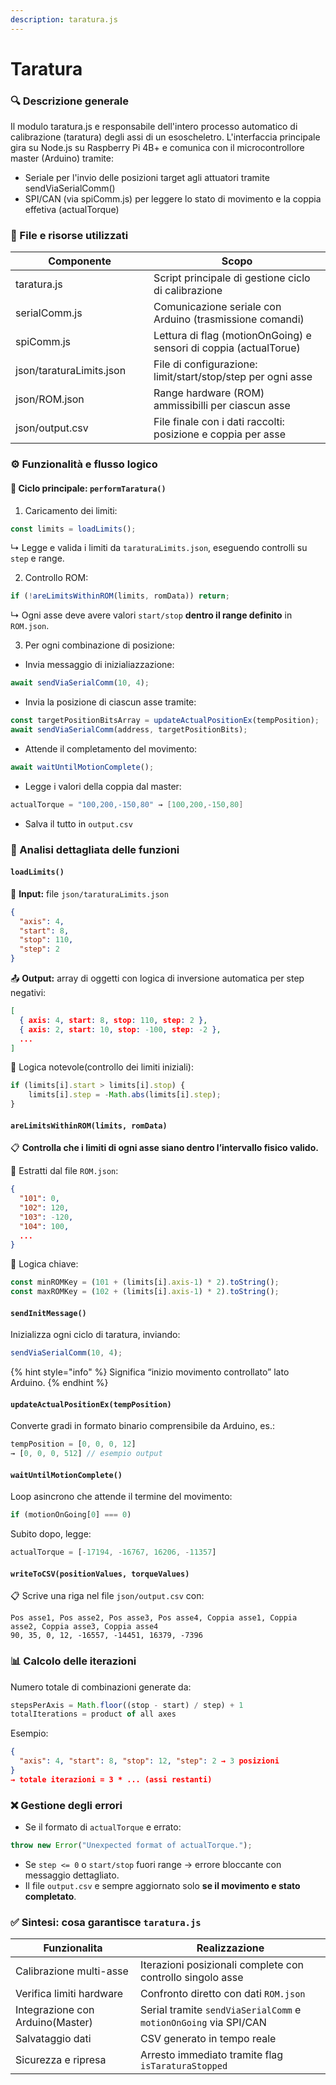 ```yaml
---
description: taratura.js
---
```


# Taratura

### 🔍 Descrizione generale

Il modulo taratura.js e responsabile dell'intero processo automatico di calibrazione (taratura) degli assi di un esoscheletro. L'interfaccia principale gira su Node.js su Raspberry Pi 4B+ e comunica con il microcontrollore master (Arduino) tramite:

* Seriale per l'invio delle posizioni target agli attuatori tramite sendViaSerialComm()
* SPI/CAN (via spiComm.js) per leggere lo stato di movimento e la coppia effetiva (actualTorque)

### 📂 File e risorse utilizzati

<table><thead><tr><th width="205.11114501953125">Componente</th><th>Scopo</th></tr></thead><tbody><tr><td>taratura.js</td><td>Script principale di gestione ciclo di calibrazione</td></tr><tr><td>serialComm.js</td><td>Comunicazione seriale con Arduino (trasmissione comandi)</td></tr><tr><td>spiComm.js</td><td>Lettura di flag (motionOnGoing) e sensori di coppia (actualTorue)</td></tr><tr><td>json/taraturaLimits.json</td><td>File di configurazione: limit/start/stop/step per ogni asse</td></tr><tr><td>json/ROM.json</td><td>Range hardware (ROM) ammissibilli per ciascun asse</td></tr><tr><td>json/output.csv</td><td>File finale con i dati raccolti: posizione e coppia per asse</td></tr></tbody></table>

### ⚙️ Funzionalità e flusso logico

#### 🔁 Ciclo principale: `performTaratura()`&#x20;

1. Caricamento dei limiti:

```javascript
const limits = loadLimits();
```

↳ Legge e valida i limiti da `taraturaLimits.json`, eseguendo controlli su `step` e range.

2. Controllo ROM:

```javascript
if (!areLimitsWithinROM(limits, romData)) return;
```

↳ Ogni asse deve avere valori `start/stop` **dentro il range definito** in `ROM.json`.

3. Per ogni combinazione di posizione:

* Invia messaggio di inizialiazzazione:

```javascript
await sendViaSerialComm(10, 4);
```

* Invia la posizione di ciascun asse tramite:

```javascript
const targetPositionBitsArray = updateActualPositionEx(tempPosition);
await sendViaSerialComm(address, targetPositionBits);
```

* Attende il completamento del movimento:

```javascript
await waitUntilMotionComplete();
```

* Legge i valori della coppia dal master:

```java
actualTorque = "100,200,-150,80" → [100,200,-150,80]
```

* Salva il tutto in `output.csv`

### 🔎 Analisi dettagliata delle funzioni

#### `loadLimits()`

📄 **Input:** file `json/taraturaLimits.json`

```json
{
  "axis": 4,
  "start": 8,
  "stop": 110,
  "step": 2
}
```

📤 **Output:** array di oggetti con logica di inversione automatica per step negativi:

```json
[
  { axis: 4, start: 8, stop: 110, step: 2 },
  { axis: 2, start: 10, stop: -100, step: -2 },
  ...
]
```

📍 Logica notevole(controllo dei limiti iniziali):

```javascript
if (limits[i].start > limits[i].stop) {
    limits[i].step = -Math.abs(limits[i].step);
}
```

#### `areLimitsWithinROM(limits, romData)`

📋 **Controlla che i limiti di ogni asse siano dentro l’intervallo fisico valido.**

🔧 Estratti dal file `ROM.json`:

```json
{
  "101": 0,
  "102": 120,
  "103": -120,
  "104": 100,
  ...
}
```

📍 Logica chiave:

```javascript
const minROMKey = (101 + (limits[i].axis-1) * 2).toString();
const maxROMKey = (102 + (limits[i].axis-1) * 2).toString();
```

#### `sendInitMessage()`&#x20;

Inizializza ogni ciclo di taratura, inviando:

```javascript
sendViaSerialComm(10, 4);
```

{% hint style="info" %}
Significa “inizio movimento controllato” lato Arduino.
{% endhint %}

#### `updateActualPositionEx(tempPosition)`&#x20;

Converte gradi in formato binario comprensibile da Arduino, es.:

```javascript
tempPosition = [0, 0, 0, 12]
→ [0, 0, 0, 512] // esempio output
```

#### `waitUntilMotionComplete()`&#x20;

Loop asincrono che attende il termine del movimento:

```javascript
if (motionOnGoing[0] === 0)
```

Subito dopo, legge:

```javascript
actualTorque = [-17194, -16767, 16206, -11357]
```

#### `writeToCSV(positionValues, torqueValues)`&#x20;

📋 Scrive una riga nel file `json/output.csv` con:

```csv
Pos asse1, Pos asse2, Pos asse3, Pos asse4, Coppia asse1, Coppia asse2, Coppia asse3, Coppia asse4
90, 35, 0, 12, -16557, -14451, 16379, -7396
```

### 📊 Calcolo delle iterazioni

Numero totale di combinazioni generate da:

```javascript
stepsPerAxis = Math.floor((stop - start) / step) + 1
totalIterations = product of all axes
```

Esempio:

```json
{
  "axis": 4, "start": 8, "stop": 12, "step": 2 → 3 posizioni
}
→ totale iterazioni = 3 * ... (assi restanti)
```

### ❌ Gestione degli errori

* Se il formato di `actualTorque` e errato:

```javascript
throw new Error("Unexpected format of actualTorque.");
```

* Se `step <= 0` o `start/stop` fuori range → errore bloccante con messaggio dettagliato.
* Il file `output.csv` e sempre aggiornato solo **se il movimento e stato completato**.

### ✅ Sintesi: cosa garantisce `taratura.js`

| Funzionalita                     | Realizzazione                                                    |
| -------------------------------- | ---------------------------------------------------------------- |
| Calibrazione multi-asse          | Iterazioni posizionali complete con controllo singolo asse       |
| Verifica limiti hardware         | Confronto diretto con dati `ROM.json`                            |
| Integrazione con Arduino(Master) | Serial tramite `sendViaSerialComm` e `motionOnGoing` via SPI/CAN |
| Salvataggio dati                 | CSV generato in tempo reale                                      |
| Sicurezza e ripresa              | Arresto immediato tramite flag `isTaraturaStopped`               |
